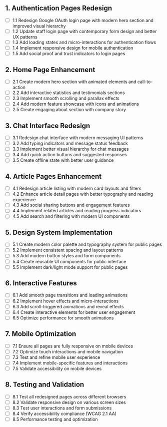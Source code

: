 ## 1. Authentication Pages Redesign
- [ ] 1.1 Redesign Google OAuth login page with modern hero section and improved visual hierarchy
- [ ] 1.2 Update staff login page with contemporary form design and better UX patterns
- [ ] 1.3 Add loading states and micro-interactions for authentication flows
- [ ] 1.4 Implement responsive design for mobile authentication
- [ ] 1.5 Add social proof and trust indicators to login pages

## 2. Home Page Enhancement
- [ ] 2.1 Create modern hero section with animated elements and call-to-action
- [ ] 2.2 Add interactive statistics and testimonials sections
- [ ] 2.3 Implement smooth scrolling and parallax effects
- [ ] 2.4 Add modern feature showcase with icons and animations
- [ ] 2.5 Create engaging about section with company story

## 3. Chat Interface Redesign
- [ ] 3.1 Redesign chat interface with modern messaging UI patterns
- [ ] 3.2 Add typing indicators and message status feedback
- [ ] 3.3 Implement better visual hierarchy for chat messages
- [ ] 3.4 Add quick action buttons and suggested responses
- [ ] 3.5 Create offline state with better user guidance

## 4. Article Pages Enhancement
- [ ] 4.1 Redesign article listing with modern card layouts and filters
- [ ] 4.2 Enhance article detail pages with better typography and reading experience
- [ ] 4.3 Add social sharing buttons and engagement features
- [ ] 4.4 Implement related articles and reading progress indicators
- [ ] 4.5 Add search and filtering with modern UI components

## 5. Design System Implementation
- [ ] 5.1 Create modern color palette and typography system for public pages
- [ ] 5.2 Implement consistent spacing and layout patterns
- [ ] 5.3 Add modern button styles and form components
- [ ] 5.4 Create reusable UI components for public interface
- [ ] 5.5 Implement dark/light mode support for public pages

## 6. Interactive Features
- [ ] 6.1 Add smooth page transitions and loading animations
- [ ] 6.2 Implement hover effects and micro-interactions
- [ ] 6.3 Add scroll-triggered animations and reveal effects
- [ ] 6.4 Create interactive elements for better user engagement
- [ ] 6.5 Optimize performance for smooth animations

## 7. Mobile Optimization
- [ ] 7.1 Ensure all pages are fully responsive on mobile devices
- [ ] 7.2 Optimize touch interactions and mobile navigation
- [ ] 7.3 Test and refine mobile user experience
- [ ] 7.4 Implement mobile-specific features and interactions
- [ ] 7.5 Validate accessibility on mobile devices

## 8. Testing and Validation
- [ ] 8.1 Test all redesigned pages across different browsers
- [ ] 8.2 Validate responsive design on various screen sizes
- [ ] 8.3 Test user interactions and form submissions
- [ ] 8.4 Verify accessibility compliance (WCAG 2.1 AA)
- [ ] 8.5 Performance testing and optimization
